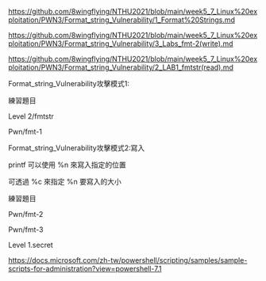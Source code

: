 https://github.com/8wingflying/NTHU2021/blob/main/week5_7_Linux%20exploitation/PWN3/Format_string_Vulnerability/1_Format%20Strings.md

https://github.com/8wingflying/NTHU2021/blob/main/week5_7_Linux%20exploitation/PWN3/Format_string_Vulnerability/3_Labs_fmt-2(write).md

https://github.com/8wingflying/NTHU2021/blob/main/week5_7_Linux%20exploitation/PWN3/Format_string_Vulnerability/2_LAB1_fmtstr(read).md

Format_string_Vulnerability攻擊模式1:

練習題目

Level 2/fmtstr

Pwn/fmt-1

Format_string_Vulnerability攻擊模式2:寫入

printf 可以使⽤ %n 來寫入指定的位置

可透過 %c 來指定 %n 要寫入的⼤⼩

練習題目

Pwn/fmt-2

Pwn/fmt-3

Level 1.secret

https://docs.microsoft.com/zh-tw/powershell/scripting/samples/sample-scripts-for-administration?view=powershell-7.1
